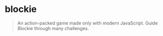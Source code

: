 # blockie

> An action-packed game made only with modern JavaScript. Guide Blockie through many challenges.
